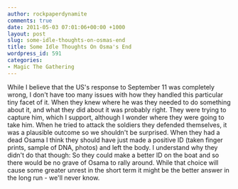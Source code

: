 ```yaml
---
author: rockpaperdynamite
comments: true
date: 2011-05-03 07:01:06+00:00 +1000
layout: post
slug: some-idle-thoughts-on-osmas-end
title: Some Idle Thoughts On Osma's End
wordpress_id: 591
categories:
- Magic The Gathering
---
```


While I believe that the US's response to September 11 was completely wrong, I don't have too many issues with how they handled this particular tiny facet of it.
When they knew where he was they needed to do something about it, and what they did about it was probably right.
They were trying to capture him, which I support, although I wonder where they were going to take him.
When he tried to attack the soldiers they defended themselves, it was a plausible outcome so we shouldn't be surprised.
When they had a dead Osama I think they should have just made a positive ID (taken finger prints, sample of DNA, photos) and left the body.
I understand why they didn't do that though: So they could make a better ID on the boat and so there would be no grave of Osama to rally around.
While that choice will cause some greater unrest in the short term it might be the better answer in the long run - we'll never know.
